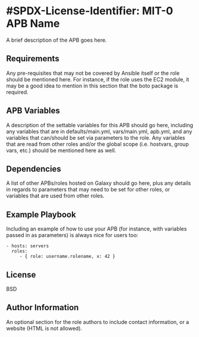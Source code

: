 #SPDX-License-Identifier: MIT-0
APB Name
=========

A brief description of the APB goes here.

Requirements
------------

Any pre-requisites that may not be covered by Ansible itself or the role should be mentioned here. For instance, if the role uses the EC2 module, it may be a good idea to mention in this section that the boto package is required.

APB Variables
--------------

A description of the settable variables for this APB should go here, including any variables that are in defaults/main.yml, vars/main.yml, apb.yml, and any variables that can/should be set via parameters to the role. Any variables that are read from other roles and/or the global scope (i.e. hostvars, group vars, etc.) should be mentioned here as well.

Dependencies
------------

A list of other APBs/roles hosted on Galaxy should go here, plus any details in regards to parameters that may need to be set for other roles, or variables that are used from other roles.

Example Playbook
----------------

Including an example of how to use your APB (for instance, with variables passed in as parameters) is always nice for users too:

    - hosts: servers
      roles:
         - { role: username.rolename, x: 42 }

License
-------

BSD

Author Information
------------------

An optional section for the role authors to include contact information, or a website (HTML is not allowed).
